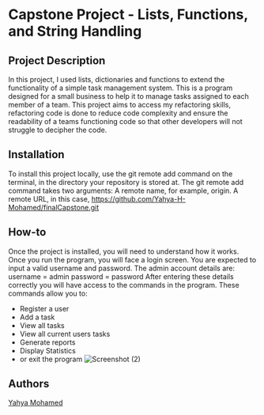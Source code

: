 # Capstone Project - Lists, Functions, and String Handling

## Project Description

In this project, I used lists, dictionaries and functions to extend the functionality of a simple task management system. This is a program designed for a small business to help it to manage tasks assigned to each member of a team. This project aims to access my refactoring skills, refactoring code is done to reduce code complexity and ensure the readability of a teams functioning code so that other developers will not struggle to decipher the code.

## Installation

To install this project locally, use the git remote add command on the terminal, in the directory your repository is stored at. The git remote add command takes two arguments: A remote name, for example, origin. A remote URL, in this case, https://github.com/Yahya-H-Mohamed/finalCapstone.git 

## How-to

Once the project is installed, you will need to understand how it works. Once you run the program, you will face a login screen. You are expected to input a valid username and password. The admin account details are:
username = admin
password = password
After entering these details correctly you will have access to the commands in the program. These commands allow you to:
- Register a user
- Add a task
- View all tasks
- View all current users tasks
- Generate reports
- Display Statistics
- or exit the program
![Screenshot (2)](https://github.com/Yahya-H-Mohamed/finalCapstone/assets/111453066/80b5bfde-3412-42ce-ab61-b3ca04af6bbb)

## Authors
[Yahya Mohamed](https://github.com/Yahya-H-Mohamed)
